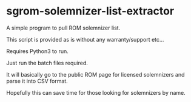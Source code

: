 # sgrom-solemnizer-list-extractor
A simple program to pull ROM solemnizer list.

This script is provided as is without any warranty/support etc...

Requires Python3 to run.

Just run the batch files required.

It will basically go to the public ROM page for licensed solemnizers and parse it into CSV format. 

Hopefully this can save time for those looking for solemnizers by name.
